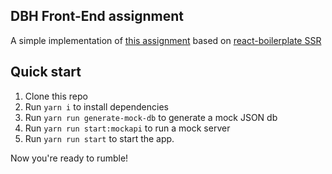 ## DBH Front-End assignment

A simple implementation of [this assignment](/ASSIGNMENT.MD) based on [react-boilerplate SSR](https://github.com/tomazy/react-boilerplate)

## Quick start

1. Clone this repo
2. Run `yarn i` to install dependencies
3. Run `yarn run generate-mock-db` to generate a mock JSON db 
4. Run `yarn run start:mockapi` to run a mock server 
5. Run `yarn run start` to start the app.

Now you're ready to rumble!
